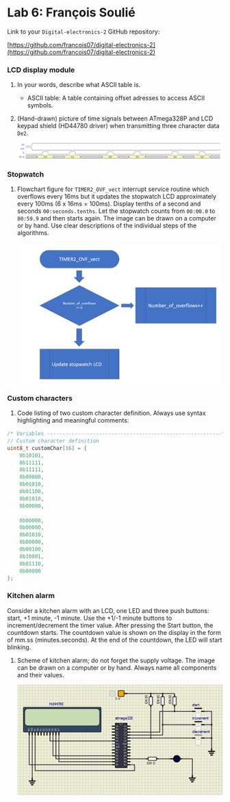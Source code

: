 # Lab 6: François Soulié

Link to your `Digital-electronics-2` GitHub repository:

[https://github.com/francois07/digital-electronics-2](https://github.com/francois07/digital-electronics-2)

### LCD display module

1. In your words, describe what ASCII table is.

   - ASCII table: A table containing offset adresses to access ASCII symbols.

2. (Hand-drawn) picture of time signals between ATmega328P and LCD keypad shield (HD44780 driver) when transmitting three character data `De2`.

   ![Waveform when transmitting "De2" to LCD](./wavedrom.png)

### Stopwatch

1. Flowchart figure for `TIMER2_OVF_vect` interrupt service routine which overflows every 16ms but it updates the stopwatch LCD approximately every 100ms (6 x 16ms = 100ms). Display tenths of a second and seconds `00:seconds.tenths`. Let the stopwatch counts from `00:00.0` to `00:59.9` and then starts again. The image can be drawn on a computer or by hand. Use clear descriptions of the individual steps of the algorithms.

   ![LCD flowchart](./flowchart_LCD.png)

### Custom characters

1. Code listing of two custom character definition. Always use syntax highlighting and meaningful comments:

```c
/* Variables ---------------------------------------------------------*/
// Custom character definition
uint8_t customChar[16] = {
	0b10101,
	0b11111,
	0b11111,
	0b00000,
	0b01010,
	0b01100,
	0b01010,
	0b00000,

    0b00000,
	0b00000,
	0b01010,
	0b00000,
	0b00100,
	0b10001,
	0b01110,
	0b00000
};
```

### Kitchen alarm

Consider a kitchen alarm with an LCD, one LED and three push buttons: start, +1 minute, -1 minute. Use the +1/-1 minute buttons to increment/decrement the timer value. After pressing the Start button, the countdown starts. The countdown value is shown on the display in the form of mm.ss (minutes.seconds). At the end of the countdown, the LED will start blinking.

1. Scheme of kitchen alarm; do not forget the supply voltage. The image can be drawn on a computer or by hand. Always name all components and their values.

   ![kitchen alarm figure](./kitchen_alarm_lcd.png)
